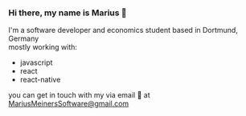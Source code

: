 ### Hi there, my name is Marius 👋

I'm a software developer and economics student based in Dortmund, Germany  
mostly working with:
- javascript
- react
- react-native

you can get in touch with my via email 📧 at MariusMeinersSoftware@gmail.com

<!--
**MariusMeiners/MariusMeiners** is a ✨ _special_ ✨ repository because its `README.md` (this file) appears on your GitHub profile.

Here are some ideas to get you started:

- 🔭 I’m currently working on ...
- 🌱 I’m currently learning ...
- 👯 I’m looking to collaborate on ...
- 🤔 I’m looking for help with ...
- 💬 Ask me about ...
- 📫 How to reach me: ...
- 😄 Pronouns: ...
- ⚡ Fun fact: ...
-->
